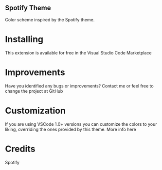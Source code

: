 ## Spotify Theme

Color scheme inspired by the Spotify theme.

# Installing
This extension is available for free in the Visual Studio Code Marketplace

# Improvements
Have you identified any bugs or improvements? Contact me or feel free to change the project at GitHub

# Customization
If you are using VSCode 1.0+ versions you can customize the colors to your liking, overriding the ones provided by this theme. More info here

# Credits
Spotify